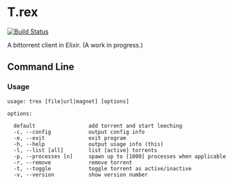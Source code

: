 # T.rex

[![Build Status](https://travis-ci.org/unblevable/T.rex.png)](https://travis-ci.org/unblevable/T.rex)

A bittorrent client in Elixir. (A work in progress.)

## Command Line

### Usage

    usage: trex [file|url|magnet] [options]

    options:

      default                 add torrent and start leeching
      -c, --config            output config info
      -e, --exit              exit program
      -h, --help              output usage info (this)
      -l, --list [all]        list [active] torrents
      -p, --processes [n]     spawn up to [1000] processes when applicable
      -r, --remove            remove torrent
      -t, --toggle            toggle torrent as active/inactive
      -v, --version           show version number
